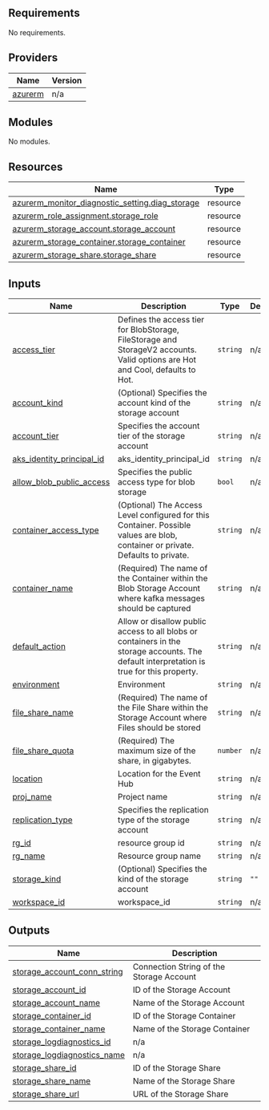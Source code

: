 <!-- BEGIN_TF_DOCS -->
## Requirements

No requirements.

## Providers

| Name | Version |
|------|---------|
| <a name="provider_azurerm"></a> [azurerm](#provider\_azurerm) | n/a |

## Modules

No modules.

## Resources

| Name | Type |
|------|------|
| [azurerm_monitor_diagnostic_setting.diag_storage](https://registry.terraform.io/providers/hashicorp/azurerm/latest/docs/resources/monitor_diagnostic_setting) | resource |
| [azurerm_role_assignment.storage_role](https://registry.terraform.io/providers/hashicorp/azurerm/latest/docs/resources/role_assignment) | resource |
| [azurerm_storage_account.storage_account](https://registry.terraform.io/providers/hashicorp/azurerm/latest/docs/resources/storage_account) | resource |
| [azurerm_storage_container.storage_container](https://registry.terraform.io/providers/hashicorp/azurerm/latest/docs/resources/storage_container) | resource |
| [azurerm_storage_share.storage_share](https://registry.terraform.io/providers/hashicorp/azurerm/latest/docs/resources/storage_share) | resource |

## Inputs

| Name | Description | Type | Default | Required |
|------|-------------|------|---------|:--------:|
| <a name="input_access_tier"></a> [access\_tier](#input\_access\_tier) | Defines the access tier for BlobStorage, FileStorage and StorageV2 accounts. Valid options are Hot and Cool, defaults to Hot. | `string` | n/a | yes |
| <a name="input_account_kind"></a> [account\_kind](#input\_account\_kind) | (Optional) Specifies the account kind of the storage account | `string` | n/a | yes |
| <a name="input_account_tier"></a> [account\_tier](#input\_account\_tier) | Specifies the account tier of the storage account | `string` | n/a | yes |
| <a name="input_aks_identity_principal_id"></a> [aks\_identity\_principal\_id](#input\_aks\_identity\_principal\_id) | aks\_identity\_principal\_id | `string` | n/a | yes |
| <a name="input_allow_blob_public_access"></a> [allow\_blob\_public\_access](#input\_allow\_blob\_public\_access) | Specifies the public access type for blob storage | `bool` | n/a | yes |
| <a name="input_container_access_type"></a> [container\_access\_type](#input\_container\_access\_type) | (Optional) The Access Level configured for this Container. Possible values are blob, container or private. Defaults to private. | `string` | n/a | yes |
| <a name="input_container_name"></a> [container\_name](#input\_container\_name) | (Required) The name of the Container within the Blob Storage Account where kafka messages should be captured | `string` | n/a | yes |
| <a name="input_default_action"></a> [default\_action](#input\_default\_action) | Allow or disallow public access to all blobs or containers in the storage accounts. The default interpretation is true for this property. | `string` | n/a | yes |
| <a name="input_environment"></a> [environment](#input\_environment) | Environment | `string` | n/a | yes |
| <a name="input_file_share_name"></a> [file\_share\_name](#input\_file\_share\_name) | (Required) The name of the File Share within the Storage Account where Files should be stored | `string` | n/a | yes |
| <a name="input_file_share_quota"></a> [file\_share\_quota](#input\_file\_share\_quota) | (Required) The maximum size of the share, in gigabytes. | `number` | n/a | yes |
| <a name="input_location"></a> [location](#input\_location) | Location for the Event Hub | `string` | n/a | yes |
| <a name="input_proj_name"></a> [proj\_name](#input\_proj\_name) | Project name | `string` | n/a | yes |
| <a name="input_replication_type"></a> [replication\_type](#input\_replication\_type) | Specifies the replication type of the storage account | `string` | n/a | yes |
| <a name="input_rg_id"></a> [rg\_id](#input\_rg\_id) | resource group id | `string` | n/a | yes |
| <a name="input_rg_name"></a> [rg\_name](#input\_rg\_name) | Resource group name | `string` | n/a | yes |
| <a name="input_storage_kind"></a> [storage\_kind](#input\_storage\_kind) | (Optional) Specifies the kind of the storage account | `string` | `""` | no |
| <a name="input_workspace_id"></a> [workspace\_id](#input\_workspace\_id) | workspace\_id | `string` | n/a | yes |

## Outputs

| Name | Description |
|------|-------------|
| <a name="output_storage_account_conn_string"></a> [storage\_account\_conn\_string](#output\_storage\_account\_conn\_string) | Connection String of the Storage Account |
| <a name="output_storage_account_id"></a> [storage\_account\_id](#output\_storage\_account\_id) | ID of the Storage Account |
| <a name="output_storage_account_name"></a> [storage\_account\_name](#output\_storage\_account\_name) | Name of the Storage Account |
| <a name="output_storage_container_id"></a> [storage\_container\_id](#output\_storage\_container\_id) | ID of the Storage Container |
| <a name="output_storage_container_name"></a> [storage\_container\_name](#output\_storage\_container\_name) | Name of the Storage Container |
| <a name="output_storage_logdiagnostics_id"></a> [storage\_logdiagnostics\_id](#output\_storage\_logdiagnostics\_id) | n/a |
| <a name="output_storage_logdiagnostics_name"></a> [storage\_logdiagnostics\_name](#output\_storage\_logdiagnostics\_name) | n/a |
| <a name="output_storage_share_id"></a> [storage\_share\_id](#output\_storage\_share\_id) | ID of the Storage Share |
| <a name="output_storage_share_name"></a> [storage\_share\_name](#output\_storage\_share\_name) | Name of the Storage Share |
| <a name="output_storage_share_url"></a> [storage\_share\_url](#output\_storage\_share\_url) | URL of the Storage Share |
<!-- END_TF_DOCS -->